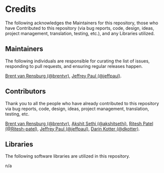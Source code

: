 # Credits

The following acknowledges the Maintainers for this repository, those who have Contributed to this repository (via bug reports, code, design, ideas, project management, translation, testing, etc.), and any Libraries utilized.

## Maintainers

The following individuals are responsible for curating the list of issues, responding to pull requests, and ensuring regular releases happen.

[Brent van Rensburg (@brentvr)](https://github.com/brentvr), [Jeffrey Paul (@jeffpaul)](https://github.com/jeffpaul).

## Contributors

Thank you to all the people who have already contributed to this repository via bug reports, code, design, ideas, project management, translation, testing, etc.

[Brent van Rensburg (@brentvr)](https://github.com/brentvr), [Akshit Sethi (@akshitsethi)](https://github.com/akshitsethi), [Ritesh Patel (@Ritesh-patel)](https://github.com/Ritesh-patel), [Jeffrey Paul (@jeffpaul)](https://github.com/jeffpaul), [Darin Kotter (@dkotter)](https://github.com/dkotter).

## Libraries

The following software libraries are utilized in this repository.

n/a
